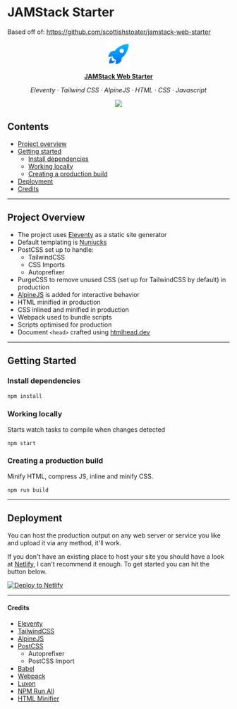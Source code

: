 # JAMStack Starter

Based off of: https://github.com/scottishstoater/jamstack-web-starter

<p align="center">
	<img src="/src/static/icon.svg" alt="Rocket icon" width="56" align="center" />
</p>

<p align="center"><a href="https://webstarter.chriscollins.me"><strong>JAMStack Web Starter</strong></a></p>

<p align="center"><em>Eleventy · Tailwind CSS · AlpineJS · HTML · CSS · Javascript</em></p>

<p align="center"><a href="https://app.netlify.com/sites/webstarter/deploys"><img src="https://api.netlify.com/api/v1/badges/27819fce-1c2b-4f30-ab30-5c0769f9734e/deploy-status"></a></p>

## Contents 	

- [Project overview](#project-overview)
- [Getting started](#getting-started)
	- [Install dependencies](#install-dependencies)
	- [Working locally](#working-locally)
	- [Creating a production build](#creating-a-production-build)
- [Deployment](#deployment)
- [Credits](#credits)

---

## Project Overview 

- The project uses [Eleventy](https://11ty.io) as a static site generator
- Default templating is [Nunjucks](https://mozilla.github.io/nunjucks/)
- PostCSS set up to handle:
	- TailwindCSS
	- CSS Imports
	- Autoprefixer 
- PurgeCSS to remove unused CSS (set up for TailwindCSS by default) in production
- [AlpineJS](https://github.com/alpinejs/alpine) is added for interactive behavior
- HTML minified in production
- CSS inlined and minified in production
- Webpack used to bundle scripts
- Scripts optimised for production
- Document `<head>` crafted using [htmlhead.dev](https://htmlhead.dev)

---

## Getting Started

### Install dependencies

```
npm install
```

### Working locally
Starts watch tasks to compile when changes detected

```
npm start
```

### Creating a production build 
Minify HTML, compress JS, inline and minify CSS.

``` 
npm run build
```

---

## Deployment 

You can host the production output on any web server or service you like and upload it via any method, it'll work. 

If you don't have an existing place to host your site you should have a look at [Netlify](https://www.netlify.com), I can't recommend it enough. To get started you can hit the button below.

[![Deploy to Netlify](https://www.netlify.com/img/deploy/button.svg)](https://app.netlify.com/start/deploy?repository=https://github.com/scottishstoater/jamstack-web-starter)

---

#### Credits 

- [Eleventy](https://11ty.io)
- [TailwindCSS](https://tailwindcss.com/)
- [AlpineJS](https://github.com/alpinejs/alpine)
- [PostCSS](https://github.com/postcss)
	- Autoprefixer
	- PostCSS Import
- [Babel](https://babeljs.io/)
- [Webpack](https://webpack.js.org/)
- [Luxon](https://moment.github.io/luxon/)
- [NPM Run All](https://www.npmjs.com/package/npm-run-all)
- [HTML Minifier](https://www.npmjs.com/package/html-minifier)
